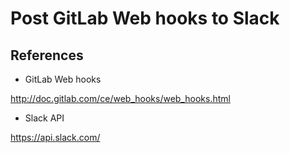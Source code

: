 # Post GitLab Web hooks to Slack

## References

- GitLab Web hooks

http://doc.gitlab.com/ce/web_hooks/web_hooks.html

- Slack API

https://api.slack.com/